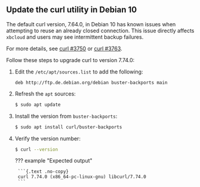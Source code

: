 ## Update the curl utility in Debian 10

The default curl version, 7.64.0, in Debian 10 has known issues when
attempting to reuse an already closed connection. This issue directly
affects `xbcloud` and users may see intermittent backup failures.

For more details,
see [curl #3750](https://github.com/curl/curl/issues/3750)
or [curl #3763](https://github.com/curl/curl/pull/3763).

Follow these steps to upgrade curl to version 7.74.0:

1. Edit the `/etc/apt/sources.list` to add the following:

    ```
    deb http://ftp.de.debian.org/debian buster-backports main
    ```

2. Refresh the `apt` sources:

    ```{.bash data-prompt="$"}
    $ sudo apt update
    ```

3. Install the version from `buster-backports`:

    ```{.bash data-prompt="$"}
    $ sudo apt install curl/buster-backports
    ```

4. Verify the version number:

    ```{.bash data-prompt="$"}
    $ curl --version
    ```

    ??? example "Expected output"

        ```{.text .no-copy}
        curl 7.74.0 (x86_64-pc-linux-gnu) libcurl/7.74.0
        ```